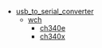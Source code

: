 * [usb_to_serial_converter](usb_to_serial_converter)
  * [wch](usb_to_serial_converter/wch)
    * [ch340e](usb_to_serial_converter/wch/ch340e)
    * [ch340x](usb_to_serial_converter/wch/ch340x)
